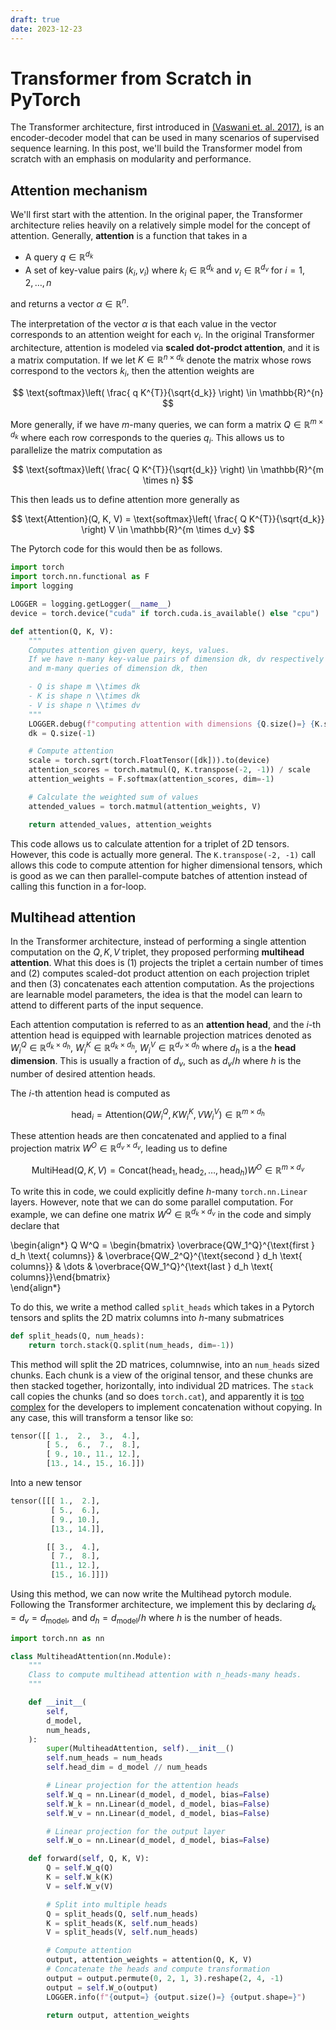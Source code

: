 ```yaml
---
draft: true 
date: 2023-12-23
---
```


# Transformer from Scratch in PyTorch

The Transformer architecture, first introduced in [(Vaswani et. al. 2017)](https://proceedings.neurips.cc/paper_files/paper/2017/file/3f5ee243547dee91fbd053c1c4a845aa-Paper.pdf), is an encoder-decoder model that 
can be used in many scenarios of supervised sequence learning. In this post, we'll build the Transformer 
model from scratch with an emphasis on modularity and performance. 

## Attention mechanism
We'll first start with the attention.
In the original paper, the Transformer architecture relies heavily on a relatively simple model for 
the concept of attention. Generally, **attention** is a function that takes in a 

- A query $q \in \mathbb{R}^{d_k}$
- A set of key-value pairs $(k_i, v_i)$ where $k_i \in \mathbb{R}^{d_k}$ and $v_i \in \mathbb{R}^{d_v}$ 
for $i = 1, 2, \dots, n$

and returns a vector $\alpha \in \mathbb{R}^{n}$. 
<!-- more -->
The interpretation of the vector $\alpha$ 
is that each value in the vector corresponds to an attention weight for each $v_i$. 
In the original Transformer architecture, 
attention is modeled via **scaled dot-prodct attention**, and it is a matrix computation. If we let $K \in \mathbb{R}^{n \times d_k}$ 
denote the matrix whose rows correspond to the vectors $k_i$, then the attention weights are 

$$
\text{softmax}\left(
\frac{
q
K^{T}}{\sqrt{d_k}}
\right)
\in \mathbb{R}^{n}
$$

More generally, if we have $m$-many queries, we can form a matrix $Q \in \mathbb{R}^{m \times d_k}$ 
where each row corresponds to the queries $q_i$. This allows us to parallelize 
the matrix computation as

$$
\text{softmax}\left(
\frac{
Q
K^{T}}{\sqrt{d_k}}
\right)
\in \mathbb{R}^{m \times n}
$$

This then leads us to define attention more generally as 

$$
\text{Attention}(Q, K, V) =
\text{softmax}\left(
\frac{
Q
K^{T}}{\sqrt{d_k}}
\right)
V \in \mathbb{R}^{m \times d_v}
$$

The Pytorch code for this would then be as follows. 

```python
import torch
import torch.nn.functional as F
import logging

LOGGER = logging.getLogger(__name__)
device = torch.device("cuda" if torch.cuda.is_available() else "cpu")

def attention(Q, K, V):
    """
    Computes attention given query, keys, values.
    If we have n-many key-value pairs of dimension dk, dv respectively
    and m-many queries of dimension dk, then

    - Q is shape m \\times dk
    - K is shape n \\times dk
    - V is shape n \\times dv
    """
    LOGGER.debug(f"computing attention with dimensions {Q.size()=} {K.size()=} {V.size()=}")
    dk = Q.size(-1)

    # Compute attention
    scale = torch.sqrt(torch.FloatTensor([dk])).to(device)
    attention_scores = torch.matmul(Q, K.transpose(-2, -1)) / scale 
    attention_weights = F.softmax(attention_scores, dim=-1)

    # Calculate the weighted sum of values
    attended_values = torch.matmul(attention_weights, V)

    return attended_values, attention_weights
```
This code allows us to calculate attention for a triplet of 2D tensors. However, this code
is actually more general. The `K.transpose(-2, -1)` call allows this code to compute attention 
for higher dimensional tensors, which is good as we can then parallel-compute 
batches of attention instead of calling this function in a for-loop.


## Multihead attention

In the Transformer architecture, instead of performing a single attention computation on the $Q, K, V$ triplet, 
they proposed performing **multihead attention**. What this does is (1) projects the triplet a certain number of times and (2) computes 
scaled-dot product attention on each projection triplet and then (3) concatenates each attention computation. 
As the projections are learnable model parameters, the idea is that the model can learn to attend to different parts of the input sequence. 

Each attention computation is referred to as an **attention head**, and the $i$-th attention head is equipped with 
learnable projection matrices denoted as
$W^{Q}_i \in \mathbb{R}^{d_k \times d_h}$, 
$W^{K}_i \in \mathbb{R}^{d_k \times d_h}$, 
$W^{V}_i \in \mathbb{R}^{d_v \times d_h}$ 
where $d_h$ is a the **head dimension**. This is usually a fraction of $d_v$, such as $d_v / h$ where $h$ is the number of desired attention heads. 

The $i$-th attention head is computed as 

$$
\text{head}_i = \text{Attention}(QW^{Q}_i, KW^{K}_i, VW^{V}_i) \in \mathbb{R}^{m \times d_h}
$$

These attention heads are then concatenated and applied to a final projection matrix $W^O \in \mathbb{R}^{d_v \times d_v}$, leading us to define 

$$
\text{MultiHead}(Q, K, V) = \text{Concat}(\text{head}_1,\text{head}_2, \dots, \text{head}_h) W^{O} \in \mathbb{R}^{m \times d_v}
$$

To write this in code, we could explicitly define $h$-many `torch.nn.Linear` layers. However, note that we can do some parallel computation. 
For example, we can define one matrix $W^Q \in \mathbb{R}^{d_k \times d_v}$ in the code and simply declare that 

\begin{align*}
    Q W^Q = \begin{bmatrix}
    \overbrace{QW_1^Q}^{\text{first } d_h \text{ columns}} & \overbrace{QW_2^Q}^{\text{second } d_h \text{ columns}} & \dots & \overbrace{QW_1^Q}^{\text{last } d_h \text{ 
        columns}}\end{bmatrix}    
\end{align*}

To do this, we write a method called `split_heads` which takes in a Pytorch tensors and splits the 2D matrix columns into $h$-many submatrices

```python
def split_heads(Q, num_heads):
    return torch.stack(Q.split(num_heads, dim=-1))
```

This method will split the 2D matrices, columnwise, into an `num_heads` sized chunks. Each chunk is a view of the original tensor, 
and 
these chunks are then stacked together, horizontally, into individual 2D matrices. The `stack` call copies the chunks
(and so does `torch.cat`), and apparently it is [too complex](https://github.com/pytorch/pytorch/issues/70600) 
for the developers to implement concatenation without copying. In any case, this will transform a tensor like so:
```python 
tensor([[ 1.,  2.,  3.,  4.],
        [ 5.,  6.,  7.,  8.],
        [ 9., 10., 11., 12.],
        [13., 14., 15., 16.]])
```
Into a new tensor 
```python
tensor([[[ 1.,  2.],
         [ 5.,  6.],
         [ 9., 10.],
         [13., 14.]],

        [[ 3.,  4.],
         [ 7.,  8.],
         [11., 12.],
         [15., 16.]]])
```
Using this method, we can now write the Multihead pytorch module. Following the Transformer architecture, we implement this 
by declaring $d_k = d_v = d_{\text{model}}$, and $d_h = d_{\text{model}}/ h$ where $h$ is the number of heads. 

```python
import torch.nn as nn

class MultiheadAttention(nn.Module):
    """
    Class to compute multihead attention with n_heads-many heads.
    """

    def __init__(
        self,
        d_model,
        num_heads,
    ):
        super(MultiheadAttention, self).__init__()
        self.num_heads = num_heads
        self.head_dim = d_model // num_heads

        # Linear projection for the attention heads
        self.W_q = nn.Linear(d_model, d_model, bias=False)
        self.W_k = nn.Linear(d_model, d_model, bias=False)
        self.W_v = nn.Linear(d_model, d_model, bias=False)

        # Linear projection for the output layer
        self.W_o = nn.Linear(d_model, d_model, bias=False)

    def forward(self, Q, K, V):
        Q = self.W_q(Q)
        K = self.W_k(K)
        V = self.W_v(V)

        # Split into multiple heads
        Q = split_heads(Q, self.num_heads)
        K = split_heads(K, self.num_heads)
        V = split_heads(V, self.num_heads)

        # Compute attention
        output, attention_weights = attention(Q, K, V)
        # Concatenate the heads and compute transformation
        output = output.permute(0, 2, 1, 3).reshape(2, 4, -1)
        output = self.W_o(output)
        LOGGER.info(f"{output=} {output.size()=} {output.shape=}")

        return output, attention_weights
```

